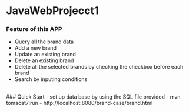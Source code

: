 # JavaWebProjecct1
### Feature of this APP
- Query all the brand data
- Add a new brand
- Update an existing brand
- Delete an existing brand
- Delete all the selected brands by checking the checkbox before each brand
- Search by inputing conditions
<br>
### Quick Start
- set up data base by using the SQL file provided
- mvn tomacat7:run
- http://localhost:8080/brand-case/brand.html
